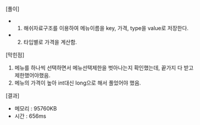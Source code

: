 [풀이]
- 1. 해쉬자료구조를 이용하여 메뉴이름을 key, 가격, type을 value로 저장한다.
- 2. 타입별로 가격을 계산함. 

[막힌점]
1. 메뉴를 하나씩 선택하면서 메뉴선택제한을 벗아나는지 확인했는데, 끝가지 다 받고 제한했어야했음.
2. 메뉴의 가격이 높아 int대신 long으로 해서 풀었어야 했음.

[결과]
- 메모리 : 95760KB
- 시간 : 656ms